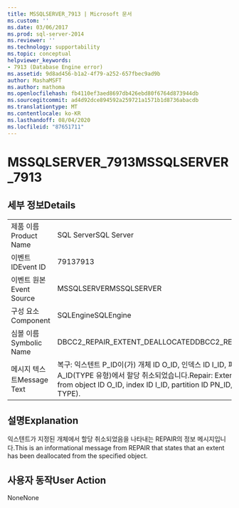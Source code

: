 ```yaml
---
title: MSSQLSERVER_7913 | Microsoft 문서
ms.custom: ''
ms.date: 03/06/2017
ms.prod: sql-server-2014
ms.reviewer: ''
ms.technology: supportability
ms.topic: conceptual
helpviewer_keywords:
- 7913 (Database Engine error)
ms.assetid: 9d8ad456-b1a2-4f79-a252-657fbec9ad9b
author: MashaMSFT
ms.author: mathoma
ms.openlocfilehash: fb4110ef3aed8697db426ebd80f6764d873944db
ms.sourcegitcommit: ad4d92dce894592a259721a1571b1d8736abacdb
ms.translationtype: MT
ms.contentlocale: ko-KR
ms.lasthandoff: 08/04/2020
ms.locfileid: "87651711"
---
```

# <a name="mssqlserver_7913"></a><span data-ttu-id="c2eec-102">MSSQLSERVER_7913</span><span class="sxs-lookup"><span data-stu-id="c2eec-102">MSSQLSERVER_7913</span></span>
    
## <a name="details"></a><span data-ttu-id="c2eec-103">세부 정보</span><span class="sxs-lookup"><span data-stu-id="c2eec-103">Details</span></span>  
  
|||  
|-|-|  
|<span data-ttu-id="c2eec-104">제품 이름</span><span class="sxs-lookup"><span data-stu-id="c2eec-104">Product Name</span></span>|<span data-ttu-id="c2eec-105">SQL Server</span><span class="sxs-lookup"><span data-stu-id="c2eec-105">SQL Server</span></span>|  
|<span data-ttu-id="c2eec-106">이벤트 ID</span><span class="sxs-lookup"><span data-stu-id="c2eec-106">Event ID</span></span>|<span data-ttu-id="c2eec-107">7913</span><span class="sxs-lookup"><span data-stu-id="c2eec-107">7913</span></span>|  
|<span data-ttu-id="c2eec-108">이벤트 원본</span><span class="sxs-lookup"><span data-stu-id="c2eec-108">Event Source</span></span>|<span data-ttu-id="c2eec-109">MSSQLSERVER</span><span class="sxs-lookup"><span data-stu-id="c2eec-109">MSSQLSERVER</span></span>|  
|<span data-ttu-id="c2eec-110">구성 요소</span><span class="sxs-lookup"><span data-stu-id="c2eec-110">Component</span></span>|<span data-ttu-id="c2eec-111">SQLEngine</span><span class="sxs-lookup"><span data-stu-id="c2eec-111">SQLEngine</span></span>|  
|<span data-ttu-id="c2eec-112">심볼 이름</span><span class="sxs-lookup"><span data-stu-id="c2eec-112">Symbolic Name</span></span>|<span data-ttu-id="c2eec-113">DBCC2_REPAIR_EXTENT_DEALLOCATED</span><span class="sxs-lookup"><span data-stu-id="c2eec-113">DBCC2_REPAIR_EXTENT_DEALLOCATED</span></span>|  
|<span data-ttu-id="c2eec-114">메시지 텍스트</span><span class="sxs-lookup"><span data-stu-id="c2eec-114">Message Text</span></span>|<span data-ttu-id="c2eec-115">복구: 익스텐트 P_ID이(가) 개체 ID O_ID, 인덱스 ID I_ID, 파티션 ID PN_ID, 할당 단위 ID A_ID(TYPE 유형)에서 할당 취소되었습니다.</span><span class="sxs-lookup"><span data-stu-id="c2eec-115">Repair: Extent P_ID has been deallocated from object ID O_ID, index ID I_ID, partition ID PN_ID, alloc unit ID A_ID (type TYPE).</span></span>|  
  
## <a name="explanation"></a><span data-ttu-id="c2eec-116">설명</span><span class="sxs-lookup"><span data-stu-id="c2eec-116">Explanation</span></span>  
 <span data-ttu-id="c2eec-117">익스텐트가 지정된 개체에서 할당 취소되었음을 나타내는 REPAIR의 정보 메시지입니다.</span><span class="sxs-lookup"><span data-stu-id="c2eec-117">This is an informational message from REPAIR that states that an extent has been deallocated from the specified object.</span></span>  
  
## <a name="user-action"></a><span data-ttu-id="c2eec-118">사용자 동작</span><span class="sxs-lookup"><span data-stu-id="c2eec-118">User Action</span></span>  
 <span data-ttu-id="c2eec-119">None</span><span class="sxs-lookup"><span data-stu-id="c2eec-119">None</span></span>  
  
  
